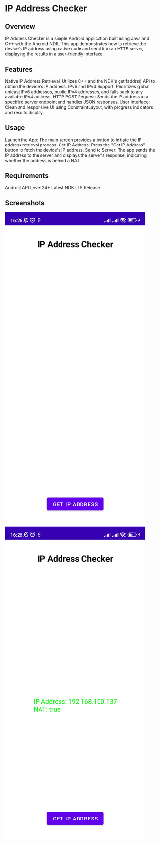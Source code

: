 # IP Address Checker

## Overview

IP Address Checker is a simple Android application built using Java and C++ with the Android NDK. This app demonstrates how to retrieve the device's IP address using native code and send it to an HTTP server, displaying the results in a user-friendly interface.

## Features

Native IP Address Retrieval: Utilizes C++ and the NDK's getifaddrs() API to obtain the device's IP address.
IPv6 and IPv4 Support: Prioritizes global unicast IPv6 addresses, public IPv4 addresses, and falls back to any available IPv4 address.
HTTP POST Request: Sends the IP address to a specified server endpoint and handles JSON responses.
User Interface: Clean and responsive UI using ConstraintLayout, with progress indicators and results display.

## Usage

Launch the App: The main screen provides a button to initiate the IP address retrieval process.
Get IP Address: Press the "Get IP Address" button to fetch the device's IP address.
Send to Server: The app sends the IP address to the server and displays the server's response, indicating whether the address is behind a NAT.

## Requirements

Android API Level 24+
Latest NDK LTS Release

## Screenshots

![Screenshot](/screenshots/screenshot1.jpg)
![Screenshot](/screenshots/screenshot2.jpg)
